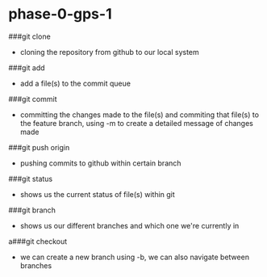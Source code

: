 # phase-0-gps-1

###git clone
* cloning the repository from github to our local system

###git add
* add a file(s) to the commit queue

###git commit
* committing the changes made to the file(s) and commiting that file(s) to the feature branch, using -m to create a detailed message of changes made

###git push origin
* pushing commits to github within certain branch

###git status
* shows us the current status of file(s) within git

###git branch
* shows us our different branches and which one we're currently in

a###git checkout
* we can create a new branch using -b, we can also navigate between branches

